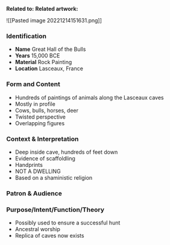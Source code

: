 **Related to:** 
**Related artwork:** 

![[Pasted image 20221214151631.png]]

### Identification
- **Name** Great Hall of the Bulls 
- **Years** 15,000 BCE 
- **Material** Rock Painting 
- **Location** Lasceaux, France 

### Form and Content
- Hundreds of paintings of animals along the Lasceaux caves
- Mostly in profile
- Cows, bulls, horses, deer
- Twisted perspective
- Overlapping figures

### Context & Interpretation
- Deep inside cave, hundreds of feet down
- Evidence of scaffoldling
- Handprints
- NOT A DWELLING
- Based on a shaministic religion

### Patron & Audience

### Purpose/Intent/Function/Theory
- Possibly used to ensure a successful hunt
- Ancestral worship
- Replica of caves now exists